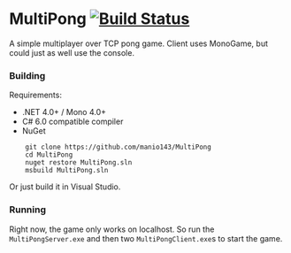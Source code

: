 # MultiPong [![Build Status](https://travis-ci.org/manio143/MultiPong.svg?branch=master)](https://travis-ci.org/manio143/MultiPong)
A simple multiplayer over TCP pong game. Client uses MonoGame, but could just as well use the console.

### Building
Requirements:

* .NET 4.0+ / Mono 4.0+
* C# 6.0 compatible compiler
* NuGet

```
    git clone https://github.com/manio143/MultiPong
    cd MultiPong
    nuget restore MultiPong.sln
    msbuild MultiPong.sln
```

Or just build it in Visual Studio.

### Running
Right now, the game only works on localhost. So run the `MultiPongServer.exe` and then two `MultiPongClient.exe`s to start the game.
